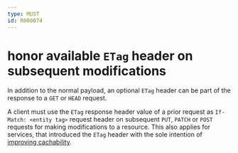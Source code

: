 ```yaml
---
type: MUST
id: R000074
---
```


# honor available `ETag` header on subsequent modifications

In addition to the normal payload, an optional `ETag` header can be part of the response to a `GET` or `HEAD` request.

A client must use the `ETag` response header value of a prior request as `If-Match: <entity tag>` request header on subsequent `PUT`, `PATCH` or `POST` requests for making modifications to a resource. This also applies for services, that introduced the `ETag` header with the sole intention of [improving cachability](5010_may-use-etag-header-for-caching-resources.md).
